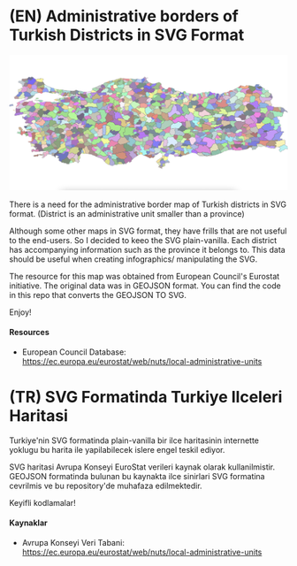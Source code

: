 # (EN) Administrative borders of Turkish Districts in SVG Format

![Turkish Disctrict Map In SVG](https://github.com/danyelkoca/turkey_districts_svg/blob/main/images/map_colorful.jpg)

There is a need for the administrative border map of Turkish districts in SVG format. (District is an administrative unit smaller than a province)

Although some other maps in SVG format, they have frills that are not useful to the end-users. So I decided to keeo the SVG plain-vanilla. Each district has accompanying information such as the province it belongs to. This data should be useful when creating infographics/ manipulating the SVG.

The resource for this map was obtained from European Council's Eurostat initiative. The original data was in GEOJSON format. You can find the code in this repo that converts the GEOJSON TO SVG.

Enjoy!

#### Resources

- European Council Database: https://ec.europa.eu/eurostat/web/nuts/local-administrative-units

# (TR) SVG Formatinda Turkiye Ilceleri Haritasi

Turkiye'nin SVG formatinda plain-vanilla bir ilce haritasinin internette yoklugu bu harita ile yapilabilecek islere engel teskil ediyor.

SVG haritasi Avrupa Konseyi EuroStat verileri kaynak olarak kullanilmistir. GEOJSON formatinda bulunan bu kaynakta ilce sinirlari SVG formatina cevrilmis ve bu repository'de muhafaza edilmektedir.

Keyifli kodlamalar!

#### Kaynaklar

- Avrupa Konseyi Veri Tabani: https://ec.europa.eu/eurostat/web/nuts/local-administrative-units
